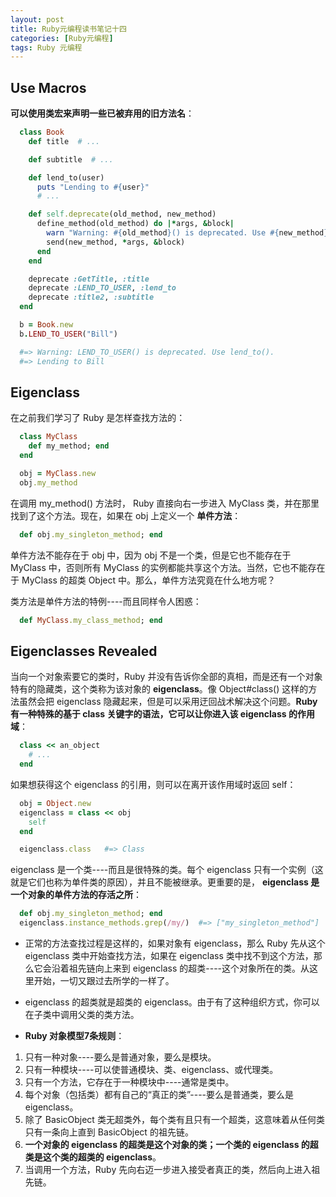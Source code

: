 ```yaml
---
layout: post
title: Ruby元编程读书笔记十四
categories: [Ruby元编程]
tags: Ruby 元编程
---
```


## Use Macros

**可以使用类宏来声明一些已被弃用的旧方法名**：
```ruby
  class Book
    def title  # ...

    def subtitle  # ...

    def lend_to(user)
      puts "Lending to #{user}"
      # ...

    def self.deprecate(old_method, new_method)
      define_method(old_method) do |*args, &block|
        warn "Warning: #{old_method}() is deprecated. Use #{new_method}()."
        send(new_method, *args, &block)
      end
    end

    deprecate :GetTitle, :title
    deprecate :LEND_TO_USER, :lend_to
    deprecate :title2, :subtitle
  end

  b = Book.new
  b.LEND_TO_USER("Bill")

  #=> Warning: LEND_TO_USER() is deprecated. Use lend_to().
  #=> Lending to Bill
```

## Eigenclass

在之前我们学习了 Ruby 是怎样查找方法的：
```ruby
  class MyClass
    def my_method; end
  end

  obj = MyClass.new
  obj.my_method
```
在调用 my_method() 方法时， Ruby 直接向右一步进入 MyClass 类，并在那里找到了这个方法。现在，如果在 obj 上定义一个 **单件方法**：
```ruby
  def obj.my_singleton_method; end
```
单件方法不能存在于 obj 中，因为 obj 不是一个类，但是它也不能存在于 MyClass 中，否则所有 MyClass 的实例都能共享这个方法。当然，它也不能存在于 MyClass 的超类 Object 中。那么，单件方法究竟在什么地方呢？

类方法是单件方法的特例----而且同样令人困惑：
```ruby
  def MyClass.my_class_method; end
```

## Eigenclasses Revealed

当向一个对象索要它的类时，Ruby 并没有告诉你全部的真相，而是还有一个对象特有的隐藏类，这个类称为该对象的 **eigenclass**。像 Object#class() 这样的方法虽然会把 eigenclass 隐藏起来，但是可以采用迂回战术解决这个问题。**Ruby 有一种特殊的基于 class 关键字的语法，它可以让你进入该 eigenclass 的作用域**：
```ruby
  class << an_object
    # ...
  end
```
如果想获得这个 eigenclass 的引用，则可以在离开该作用域时返回 self：
```ruby
  obj = Object.new
  eigenclass = class << obj
    self
  end

  eigenclass.class   #=> Class
```
eigenclass 是一个类----而且是很特殊的类。每个 eigenclass 只有一个实例（这就是它们也称为单件类的原因），并且不能被继承。更重要的是， **eigenclass 是一个对象的单件方法的存活之所**：
```ruby
  def obj.my_singleton_method; end
  eigenclass.instance_methods.grep(/my/)  #=> ["my_singleton_method"]
```

* 正常的方法查找过程是这样的，如果对象有 eigenclass，那么 Ruby 先从这个 eigenclass 类中开始查找方法，如果在 eigenclass 类中找不到这个方法，那么它会沿着祖先链向上来到 eigenclass 的超类----这个对象所在的类。从这里开始，一切又跟过去所学的一样了。

* eigenclass 的超类就是超类的 eigenclass。由于有了这种组织方式，你可以在子类中调用父类的类方法。

* **Ruby 对象模型7条规则**：
1. 只有一种对象----要么是普通对象，要么是模块。
2. 只有一种模块----可以使普通模块、类、eigenclass、或代理类。
3. 只有一个方法，它存在于一种模块中----通常是类中。
4. 每个对象（包括类）都有自己的“真正的类”----要么是普通类，要么是 eigenclass。
5. 除了 BasicObject 类无超类外，每个类有且只有一个超类，这意味着从任何类只有一条向上直到 BasicObject 的祖先链。
6. **一个对象的 eigenclass 的超类是这个对象的类；一个类的 eigenclass 的超类是这个类的超类的 eigenclass**。
7. 当调用一个方法，Ruby 先向右迈一步进入接受者真正的类，然后向上进入祖先链。

